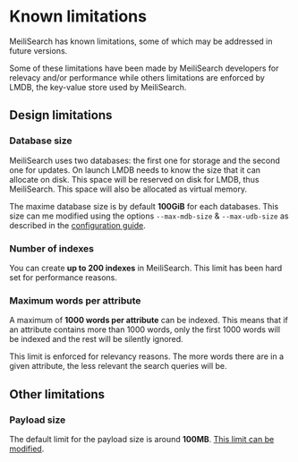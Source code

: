 # Known limitations

MeiliSearch has known limitations, some of which may be addressed in future versions.

Some of these limitations have been made by MeiliSearch developers for relevacy and/or performance while others limitations are enforced by LMDB, the key-value store used by MeiliSearch.

## Design limitations

### Database size

MeiliSearch uses two databases: the first one for storage and the second one for updates.
On launch LMDB needs to know the size that it can allocate on disk. This space will be reserved on disk for LMDB, thus MeiliSearch. This space will also be allocated as virtual memory.

The maxime database size is by default __100GiB__ for each databases. This size can me modified using the options `--max-mdb-size` & `--max-udb-size` as described in the [configuration guide](/reference/features/configuration.md#max-mdb-size).

### Number of indexes

You can create __up to 200 indexes__ in MeiliSearch. This limit has been hard set for performance reasons.

### Maximum words per attribute

A maximum of __1000 words per attribute__ can be indexed. This means that if an attribute contains more than 1000 words, only the first 1000 words will be indexed and the rest will be silently ignored.

This limit is enforced for relevancy reasons. The more words there are in a given attribute, the less relevant the search queries will be.

## Other limitations

### Payload size

The default limit for the payload size is around __100MB__. [This limit can be modified](/reference/features/configuration.md#payload-limit-size).
